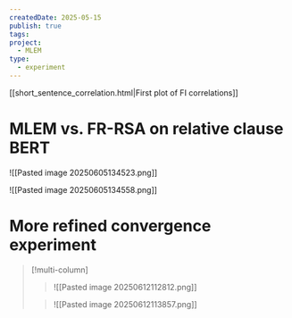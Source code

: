 ```yaml
---
createdDate: 2025-05-15
publish: true
tags: 
project:
  - MLEM
type:
  - experiment
---
```

[[short_sentence_correlation.html|First plot of FI correlations]]
# MLEM vs. FR-RSA on relative clause BERT

![[Pasted image 20250605134523.png]]

![[Pasted image 20250605134558.png]]
# More refined convergence experiment

> [!multi-column]
>> ![[Pasted image 20250612112812.png]]
>
>> ![[Pasted image 20250612113857.png]]
